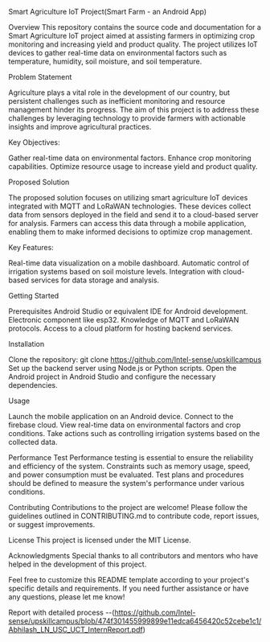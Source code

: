 
Smart Agriculture IoT Project(Smart Farm - an Android App)

Overview
This repository contains the source code and documentation for a Smart Agriculture IoT project aimed at assisting farmers in optimizing crop monitoring and increasing yield and product quality. The project utilizes IoT devices to gather real-time data on environmental factors such as temperature, humidity, soil moisture, and soil temperature.

Problem Statement

Agriculture plays a vital role in the development of our country, but persistent challenges such as inefficient monitoring and resource management hinder its progress. The aim of this project is to address these challenges by leveraging technology to provide farmers with actionable insights and improve agricultural practices.

Key Objectives:

Gather real-time data on environmental factors.
Enhance crop monitoring capabilities.
Optimize resource usage to increase yield and product quality.

Proposed Solution

The proposed solution focuses on utilizing smart agriculture IoT devices integrated with MQTT and LoRaWAN technologies. These devices collect data from sensors deployed in the field and send it to a cloud-based server for analysis. Farmers can access this data through a mobile application, enabling them to make informed decisions to optimize crop management.

Key Features:

Real-time data visualization on a mobile dashboard.
Automatic control of irrigation systems based on soil moisture levels.
Integration with cloud-based services for data storage and analysis.

Getting Started

Prerequisites
Android Studio or equivalent IDE for Android development.
Electronic component like esp32.
Knowledge of MQTT and LoRaWAN protocols.
Access to a cloud platform for hosting backend services.

Installation

Clone the repository:
git clone https://github.com/Intel-sense/upskillcampus
Set up the backend server using Node.js or Python scripts.
Open the Android project in Android Studio and configure the necessary dependencies.

Usage

Launch the mobile application on an Android device.
Connect to the firebase cloud.
View real-time data on environmental factors and crop conditions.
Take actions such as controlling irrigation systems based on the collected data.

Performance Test
Performance testing is essential to ensure the reliability and efficiency of the system. Constraints such as memory usage, speed, and power consumption must be evaluated. Test plans and procedures should be defined to measure the system's performance under various conditions.

Contributing
Contributions to the project are welcome! Please follow the guidelines outlined in CONTRIBUTING.md to contribute code, report issues, or suggest improvements.

License
This project is licensed under the MIT License.

Acknowledgments
Special thanks to all contributors and mentors who have helped in the development of this project.

Feel free to customize this README template according to your project's specific details and requirements. If you need further assistance or have any questions, please let me know!

Report with detailed process --(https://github.com/Intel-sense/upskillcampus/blob/474f301455999899e11edca6456420c52cebe1c1/Abhilash_LN_USC_UCT_InternReport.pdf)  
